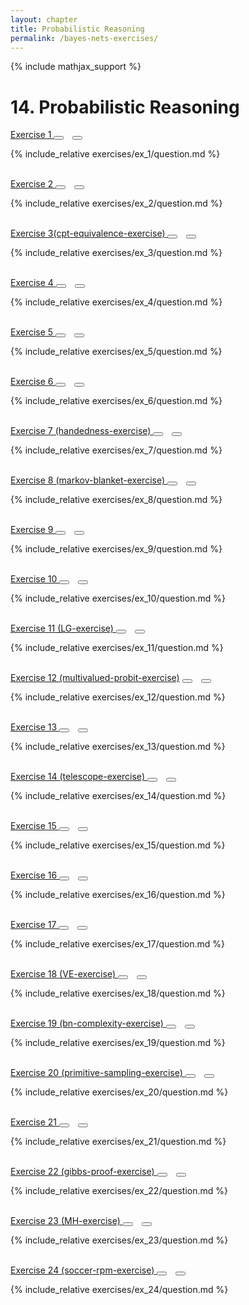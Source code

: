 ```yaml
---
layout: chapter
title: Probabilistic Reasoning
permalink: /bayes-nets-exercises/
---
```


{% include mathjax_support %}

# 14. Probabilistic Reasoning

<div class="card">
<div class="card-header p-2">
<a href='ex_1/' class="p-2">Exercise 1 </a>
<button type="button" class="btn btn-dark float-right" title="Bookmark Exercise" onclick="bookmark('ex14.1');" href="#"><i id="ex14.1" class="fas fa-bookmark" style="color:white"></i></button>
<button type="button" class="btn btn-dark float-right" style="margin-left:10px; margin-right:10px;" title="Upvote Exercise" onclick="upvote('ex14.1);" href="#"><i id="ex14.1" class="fas fa-thumbs-up" style="color:white"></i></button>
</div>
<div class="card-body">
<p class="card-text">{% include_relative exercises/ex_1/question.md %}</p>
</div>
</div>
<br>
<div class="card">
<div class="card-header p-2">
<a href='ex_2/' class="p-2">Exercise 2 </a>
<button type="button" class="btn btn-dark float-right" title="Bookmark Exercise" onclick="bookmark('ex14.2');" href="#"><i id="ex14.2" class="fas fa-bookmark" style="color:white"></i></button>
<button type="button" class="btn btn-dark float-right" style="margin-left:10px; margin-right:10px;" title="Upvote Exercise" onclick="upvote('ex14.2);" href="#"><i id="ex14.2" class="fas fa-thumbs-up" style="color:white"></i></button>
</div>
<div class="card-body">
<p class="card-text">{% include_relative exercises/ex_2/question.md %}</p>
</div>
</div>
<br>
<div class="card">
<div class="card-header p-2">
<a href='ex_3/' class="p-2">Exercise 3(cpt-equivalence-exercise) </a>
<button type="button" class="btn btn-dark float-right" title="Bookmark Exercise" onclick="bookmark('ex14.3');" href="#"><i id="ex14.3" class="fas fa-bookmark" style="color:white"></i></button>
<button type="button" class="btn btn-dark float-right" style="margin-left:10px; margin-right:10px;" title="Upvote Exercise" onclick="upvote('ex14.3);" href="#"><i id="ex14.3" class="fas fa-thumbs-up" style="color:white"></i></button>
</div>
<div class="card-body">
<p class="card-text">{% include_relative exercises/ex_3/question.md %}</p>
</div>
</div>
<br>
<div class="card">
<div class="card-header p-2">
<a href='ex_4/' class="p-2">Exercise 4 </a>
<button type="button" class="btn btn-dark float-right" title="Bookmark Exercise" onclick="bookmark('ex14.4');" href="#"><i id="ex14.4" class="fas fa-bookmark" style="color:white"></i></button>
<button type="button" class="btn btn-dark float-right" style="margin-left:10px; margin-right:10px;" title="Upvote Exercise" onclick="upvote('ex14.4);" href="#"><i id="ex14.4" class="fas fa-thumbs-up" style="color:white"></i></button>
</div>
<div class="card-body">
<p class="card-text">{% include_relative exercises/ex_4/question.md %}</p>
</div>
</div>
<br>
<div class="card">
<div class="card-header p-2">
<a href='ex_5/' class="p-2">Exercise 5 </a>
<button type="button" class="btn btn-dark float-right" title="Bookmark Exercise" onclick="bookmark('ex14.5');" href="#"><i id="ex14.5" class="fas fa-bookmark" style="color:white"></i></button>
<button type="button" class="btn btn-dark float-right" style="margin-left:10px; margin-right:10px;" title="Upvote Exercise" onclick="upvote('ex14.5);" href="#"><i id="ex14.5" class="fas fa-thumbs-up" style="color:white"></i></button>
</div>
<div class="card-body">
<p class="card-text">{% include_relative exercises/ex_5/question.md %}</p>
</div>
</div>
<br>
<div class="card">
<div class="card-header p-2">
<a href='ex_6/' class="p-2">Exercise 6 </a>
<button type="button" class="btn btn-dark float-right" title="Bookmark Exercise" onclick="bookmark('ex14.6');" href="#"><i id="ex14.6" class="fas fa-bookmark" style="color:white"></i></button>
<button type="button" class="btn btn-dark float-right" style="margin-left:10px; margin-right:10px;" title="Upvote Exercise" onclick="upvote('ex14.6);" href="#"><i id="ex14.6" class="fas fa-thumbs-up" style="color:white"></i></button>
</div>
<div class="card-body">
<p class="card-text">{% include_relative exercises/ex_6/question.md %}</p>
</div>
</div>
<br>
<div class="card">
<div class="card-header p-2">
<a href='ex_7/' class="p-2">Exercise 7 (handedness-exercise) </a>
<button type="button" class="btn btn-dark float-right" title="Bookmark Exercise" onclick="bookmark('ex14.7');" href="#"><i id="ex14.7" class="fas fa-bookmark" style="color:white"></i></button>
<button type="button" class="btn btn-dark float-right" style="margin-left:10px; margin-right:10px;" title="Upvote Exercise" onclick="upvote('ex14.7);" href="#"><i id="ex14.7" class="fas fa-thumbs-up" style="color:white"></i></button>
</div>
<div class="card-body">
<p class="card-text">{% include_relative exercises/ex_7/question.md %}</p>
</div>
</div>
<br>
<div class="card">
<div class="card-header p-2">
<a href='ex_8/' class="p-2">Exercise 8 (markov-blanket-exercise) </a>
<button type="button" class="btn btn-dark float-right" title="Bookmark Exercise" onclick="bookmark('ex14.8');" href="#"><i id="ex14.8" class="fas fa-bookmark" style="color:white"></i></button>
<button type="button" class="btn btn-dark float-right" style="margin-left:10px; margin-right:10px;" title="Upvote Exercise" onclick="upvote('ex14.8);" href="#"><i id="ex14.8" class="fas fa-thumbs-up" style="color:white"></i></button>
</div>
<div class="card-body">
<p class="card-text">{% include_relative exercises/ex_8/question.md %}</p>
</div>
</div>
<br>
<div class="card">
<div class="card-header p-2">
<a href='ex_9/' class="p-2">Exercise 9 </a>
<button type="button" class="btn btn-dark float-right" title="Bookmark Exercise" onclick="bookmark('ex14.9');" href="#"><i id="ex14.9" class="fas fa-bookmark" style="color:white"></i></button>
<button type="button" class="btn btn-dark float-right" style="margin-left:10px; margin-right:10px;" title="Upvote Exercise" onclick="upvote('ex14.9);" href="#"><i id="ex14.9" class="fas fa-thumbs-up" style="color:white"></i></button>
</div>
<div class="card-body">
<p class="card-text">{% include_relative exercises/ex_9/question.md %}</p>
</div>
</div>
<br>
<div class="card">
<div class="card-header p-2">
<a href='ex_10/' class="p-2">Exercise 10 </a>
<button type="button" class="btn btn-dark float-right" title="Bookmark Exercise" onclick="bookmark('ex14.10');" href="#"><i id="ex14.10" class="fas fa-bookmark" style="color:white"></i></button>
<button type="button" class="btn btn-dark float-right" style="margin-left:10px; margin-right:10px;" title="Upvote Exercise" onclick="upvote('ex14.10);" href="#"><i id="ex14.10" class="fas fa-thumbs-up" style="color:white"></i></button>
</div>
<div class="card-body">
<p class="card-text">{% include_relative exercises/ex_10/question.md %}</p>
</div>
</div>
<br>
<div class="card">
<div class="card-header p-2">
<a href='ex_11/' class="p-2">Exercise 11 (LG-exercise) </a>
<button type="button" class="btn btn-dark float-right" title="Bookmark Exercise" onclick="bookmark('ex14.11');" href="#"><i id="ex14.11" class="fas fa-bookmark" style="color:white"></i></button>
<button type="button" class="btn btn-dark float-right" style="margin-left:10px; margin-right:10px;" title="Upvote Exercise" onclick="upvote('ex14.11);" href="#"><i id="ex14.11" class="fas fa-thumbs-up" style="color:white"></i></button>
</div>
<div class="card-body">
<p class="card-text">{% include_relative exercises/ex_11/question.md %}</p>
</div>
</div>
<br>
<div class="card">
<div class="card-header p-2">
<a href='ex_12/' class="p-2">Exercise 12 (multivalued-probit-exercise)</a>
<button type="button" class="btn btn-dark float-right" title="Bookmark Exercise" onclick="bookmark('ex14.12');" href="#"><i id="ex14.12" class="fas fa-bookmark" style="color:white"></i></button>
<button type="button" class="btn btn-dark float-right" style="margin-left:10px; margin-right:10px;" title="Upvote Exercise" onclick="upvote('ex14.12);" href="#"><i id="ex14.12" class="fas fa-thumbs-up" style="color:white"></i></button>
</div>
<div class="card-body">
<p class="card-text">{% include_relative exercises/ex_12/question.md %}</p>
</div>
</div>
<br>
<div class="card">
<div class="card-header p-2">
<a href='ex_13/' class="p-2">Exercise 13 </a>
<button type="button" class="btn btn-dark float-right" title="Bookmark Exercise" onclick="bookmark('ex14.13');" href="#"><i id="ex14.13" class="fas fa-bookmark" style="color:white"></i></button>
<button type="button" class="btn btn-dark float-right" style="margin-left:10px; margin-right:10px;" title="Upvote Exercise" onclick="upvote('ex14.13);" href="#"><i id="ex14.13" class="fas fa-thumbs-up" style="color:white"></i></button>
</div>
<div class="card-body">
<p class="card-text">{% include_relative exercises/ex_13/question.md %}</p>
</div>
</div>
<br>
<div class="card">
<div class="card-header p-2">
<a href='ex_14/' class="p-2">Exercise 14 (telescope-exercise) </a>
<button type="button" class="btn btn-dark float-right" title="Bookmark Exercise" onclick="bookmark('ex14.14');" href="#"><i id="ex14.14" class="fas fa-bookmark" style="color:white"></i></button>
<button type="button" class="btn btn-dark float-right" style="margin-left:10px; margin-right:10px;" title="Upvote Exercise" onclick="upvote('ex14.14);" href="#"><i id="ex14.14" class="fas fa-thumbs-up" style="color:white"></i></button>
</div>
<div class="card-body">
<p class="card-text">{% include_relative exercises/ex_14/question.md %}</p>
</div>
</div>
<br>
<div class="card">
<div class="card-header p-2">
<a href='ex_15/' class="p-2">Exercise 15 </a>
<button type="button" class="btn btn-dark float-right" title="Bookmark Exercise" onclick="bookmark('ex14.15');" href="#"><i id="ex14.15" class="fas fa-bookmark" style="color:white"></i></button>
<button type="button" class="btn btn-dark float-right" style="margin-left:10px; margin-right:10px;" title="Upvote Exercise" onclick="upvote('ex14.15);" href="#"><i id="ex14.15" class="fas fa-thumbs-up" style="color:white"></i></button>
</div>
<div class="card-body">
<p class="card-text">{% include_relative exercises/ex_15/question.md %}</p>
</div>
</div>
<br>
<div class="card">
<div class="card-header p-2">
<a href='ex_16/' class="p-2">Exercise 16 </a>
<button type="button" class="btn btn-dark float-right" title="Bookmark Exercise" onclick="bookmark('ex14.16');" href="#"><i id="ex14.16" class="fas fa-bookmark" style="color:white"></i></button>
<button type="button" class="btn btn-dark float-right" style="margin-left:10px; margin-right:10px;" title="Upvote Exercise" onclick="upvote('ex14.16);" href="#"><i id="ex14.16" class="fas fa-thumbs-up" style="color:white"></i></button>
</div>
<div class="card-body">
<p class="card-text">{% include_relative exercises/ex_16/question.md %}</p>
</div>
</div>
<br>
<div class="card">
<div class="card-header p-2">
<a href='ex_17/' class="p-2">Exercise 17 </a>
<button type="button" class="btn btn-dark float-right" title="Bookmark Exercise" onclick="bookmark('ex14.17');" href="#"><i id="ex14.17" class="fas fa-bookmark" style="color:white"></i></button>
<button type="button" class="btn btn-dark float-right" style="margin-left:10px; margin-right:10px;" title="Upvote Exercise" onclick="upvote('ex14.17);" href="#"><i id="ex14.17" class="fas fa-thumbs-up" style="color:white"></i></button>
</div>
<div class="card-body">
<p class="card-text">{% include_relative exercises/ex_17/question.md %}</p>
</div>
</div>
<br>
<div class="card">
<div class="card-header p-2">
<a href='ex_18/' class="p-2">Exercise 18 (VE-exercise) </a>
<button type="button" class="btn btn-dark float-right" title="Bookmark Exercise" onclick="bookmark('ex14.18');" href="#"><i id="ex14.18" class="fas fa-bookmark" style="color:white"></i></button>
<button type="button" class="btn btn-dark float-right" style="margin-left:10px; margin-right:10px;" title="Upvote Exercise" onclick="upvote('ex14.18);" href="#"><i id="ex14.18" class="fas fa-thumbs-up" style="color:white"></i></button>
</div>
<div class="card-body">
<p class="card-text">{% include_relative exercises/ex_18/question.md %}</p>
</div>
</div>
<br>
<div class="card">
<div class="card-header p-2">
<a href='ex_19/' class="p-2">Exercise 19 (bn-complexity-exercise) </a>
<button type="button" class="btn btn-dark float-right" title="Bookmark Exercise" onclick="bookmark('ex14.19');" href="#"><i id="ex14.19" class="fas fa-bookmark" style="color:white"></i></button>
<button type="button" class="btn btn-dark float-right" style="margin-left:10px; margin-right:10px;" title="Upvote Exercise" onclick="upvote('ex14.19);" href="#"><i id="ex14.19" class="fas fa-thumbs-up" style="color:white"></i></button>
</div>
<div class="card-body">
<p class="card-text">{% include_relative exercises/ex_19/question.md %}</p>
</div>
</div>
<br>
<div class="card">
<div class="card-header p-2">
<a href='ex_20/' class="p-2">Exercise 20 (primitive-sampling-exercise) </a>
<button type="button" class="btn btn-dark float-right" title="Bookmark Exercise" onclick="bookmark('ex14.20');" href="#"><i id="ex14.20" class="fas fa-bookmark" style="color:white"></i></button>
<button type="button" class="btn btn-dark float-right" style="margin-left:10px; margin-right:10px;" title="Upvote Exercise" onclick="upvote('ex14.20);" href="#"><i id="ex14.20" class="fas fa-thumbs-up" style="color:white"></i></button>
</div>
<div class="card-body">
<p class="card-text">{% include_relative exercises/ex_20/question.md %}</p>
</div>
</div>
<br>
<div class="card">
<div class="card-header p-2">
<a href='ex_21/' class="p-2">Exercise 21 </a>
<button type="button" class="btn btn-dark float-right" title="Bookmark Exercise" onclick="bookmark('ex14.21');" href="#"><i id="ex14.21" class="fas fa-bookmark" style="color:white"></i></button>
<button type="button" class="btn btn-dark float-right" style="margin-left:10px; margin-right:10px;" title="Upvote Exercise" onclick="upvote('ex14.21);" href="#"><i id="ex14.21" class="fas fa-thumbs-up" style="color:white"></i></button>
</div>
<div class="card-body">
<p class="card-text">{% include_relative exercises/ex_21/question.md %}</p>
</div>
</div>
<br>
<div class="card">
<div class="card-header p-2">
<a href='ex_22/' class="p-2">Exercise 22 (gibbs-proof-exercise) </a>
<button type="button" class="btn btn-dark float-right" title="Bookmark Exercise" onclick="bookmark('ex14.22');" href="#"><i id="ex14.22" class="fas fa-bookmark" style="color:white"></i></button>
<button type="button" class="btn btn-dark float-right" style="margin-left:10px; margin-right:10px;" title="Upvote Exercise" onclick="upvote('ex14.22);" href="#"><i id="ex14.22" class="fas fa-thumbs-up" style="color:white"></i></button>
</div>
<div class="card-body">
<p class="card-text">{% include_relative exercises/ex_22/question.md %}</p>
</div>
</div>
<br>
<div class="card">
<div class="card-header p-2">
<a href='ex_23/' class="p-2">Exercise 23 (MH-exercise) </a>
<button type="button" class="btn btn-dark float-right" title="Bookmark Exercise" onclick="bookmark('ex14.23');" href="#"><i id="ex14.23" class="fas fa-bookmark" style="color:white"></i></button>
<button type="button" class="btn btn-dark float-right" style="margin-left:10px; margin-right:10px;" title="Upvote Exercise" onclick="upvote('ex14.23);" href="#"><i id="ex14.23" class="fas fa-thumbs-up" style="color:white"></i></button>
</div>
<div class="card-body">
<p class="card-text">{% include_relative exercises/ex_23/question.md %}</p>
</div>
</div>
<br>
<div class="card">
<div class="card-header p-2">
<a href='ex_24/' class="p-2">Exercise 24 (soccer-rpm-exercise) </a>
<button type="button" class="btn btn-dark float-right" title="Bookmark Exercise" onclick="bookmark('ex14.24');" href="#"><i id="ex14.24" class="fas fa-bookmark" style="color:white"></i></button>
<button type="button" class="btn btn-dark float-right" style="margin-left:10px; margin-right:10px;" title="Upvote Exercise" onclick="upvote('ex14.24);" href="#"><i id="ex14.24" class="fas fa-thumbs-up" style="color:white"></i></button>
</div>
<div class="card-body">
<p class="card-text">{% include_relative exercises/ex_24/question.md %}</p>
</div>
</div>
<br>
